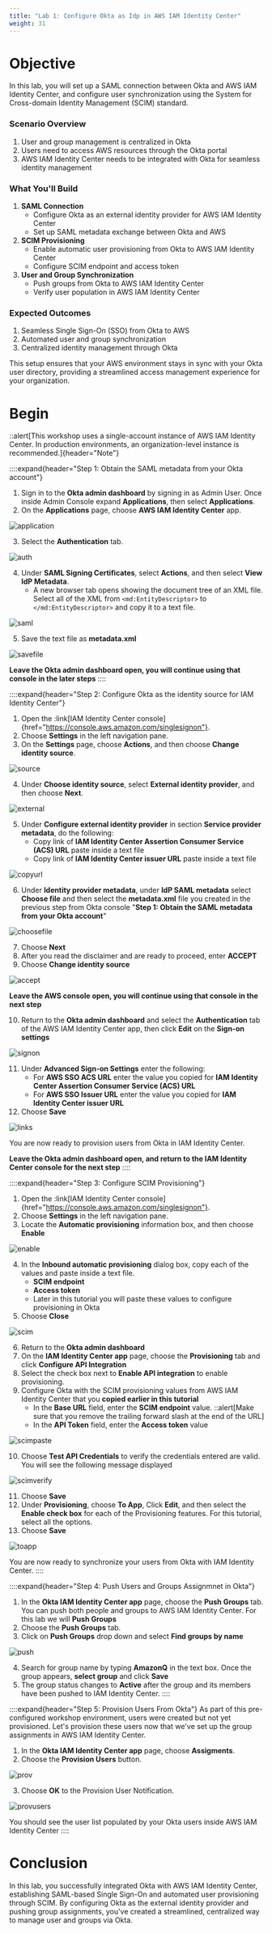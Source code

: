 ```yaml
---
title: "Lab 1: Configure Okta as Idp in AWS IAM Identity Center"
weight: 31
---
```


# Objective 
In this lab, you will set up a SAML connection between Okta and AWS IAM Identity Center, and configure user synchronization using the System for Cross-domain Identity Management (SCIM) standard.
### Scenario Overview
1. User and group management is centralized in Okta
2. Users need to access AWS resources through the Okta portal
3. AWS IAM Identity Center needs to be integrated with Okta for seamless identity management
### What You'll Build
1. **SAML Connection**
   - Configure Okta as an external identity provider for AWS IAM Identity Center
   - Set up SAML metadata exchange between Okta and AWS
2. **SCIM Provisioning**
   - Enable automatic user provisioning from Okta to AWS IAM Identity Center
   - Configure SCIM endpoint and access token
3. **User and Group Synchronization**
   - Push groups from Okta to AWS IAM Identity Center
   - Verify user population in AWS IAM Identity Center
### Expected Outcomes
1.  Seamless Single Sign-On (SSO) from Okta to AWS
2.  Automated user and group synchronization
3.  Centralized identity management through Okta

This setup ensures that your AWS environment stays in sync with your Okta user directory, providing a streamlined access management experience for your organization.
# Begin
::alert[This workshop uses a single-account instance of AWS IAM Identity Center. In production environments, an organization-level instance is recommended.]{header="Note"}

::::expand{header="Step 1: Obtain the SAML metadata from your Okta account"}
1. Sign in to the **Okta admin dashboard** by signing in as Admin User. Once inside Admin Console expand **Applications**, then select **Applications**.
2. On the **Applications** page, choose **AWS IAM Identity Center** app.

![application](/static/labs/lab1/application.png)

3. Select the **Authentication** tab.

![auth](/static/labs/lab1/authentication.png)

4. Under **SAML Signing Certificates**, select **Actions**, and then select **View IdP Metadata**. 
    - A new browser tab opens showing the document tree of an XML file. Select all of the XML from `<md:EntityDescriptor>` to `</md:EntityDescriptor>` and copy it to a text file.

![saml](/static/labs/lab1/saml.png)

5. Save the text file as **metadata.xml**

![savefile](/static/labs/lab1/savefile.png)

**Leave the Okta admin dashboard open, you will continue using that console in the later steps**
::::

::::expand{header="Step 2: Configure Okta as the identity source for IAM Identity Center"}
1. Open the :link[IAM Identity Center console]{href="https://console.aws.amazon.com/singlesignon"}.
2. Choose **Settings** in the left navigation pane.
3. On the **Settings** page, choose **Actions**, and then choose **Change identity source**.

![source](/static/labs/lab1/source.png)

4. Under **Choose identity source**, select **External identity provider**, and then choose **Next**.

![external](/static/labs/lab1/external.png)

5. Under **Configure external identity provider** in section **Service provider metadata**, do the following:
    - Copy link of **IAM Identity Center Assertion Consumer Service (ACS) URL** paste inside a text file
    - Copy link of **IAM Identity Center issuer URL** paste inside a text file

![copyurl](/static/labs/lab1/copyurl.png)

6. Under **Identity provider metadata**, under **IdP SAML metadata** select **Choose file** and then select the **metadata.xml** file you created in the previous step from Okta console "**Step 1: Obtain the SAML metadata from your Okta account**"

![choosefile](/static/labs/lab1/choosefile.png)

7. Choose **Next**
8. After you read the disclaimer and are ready to proceed, enter **ACCEPT**
9. Choose **Change identity source**

![accept](/static/labs/lab1/accept.png)

**Leave the AWS console open, you will continue using that console in the next step**

10. Return to the **Okta admin dashboard** and select the **Authentication** tab of the AWS IAM Identity Center app, then click **Edit** on the **Sign-on settings**

![signon](/static/labs/lab1/signon.png)

11. Under **Advanced Sign-on Settings** enter the following:
    - For **AWS SSO ACS URL** enter the value you copied for **IAM Identity Center Assertion Consumer Service (ACS) URL**
    - For **AWS SSO Issuer URL** enter the value you copied for **IAM Identity Center issuer URL**
12. Choose **Save**

![links](/static/labs/lab1/links.png)

You are now ready to provision users from Okta in IAM Identity Center. 

**Leave the Okta admin dashboard open, and return to the IAM Identity Center console for the next step**
::::

::::expand{header="Step 3: Configure SCIM Provisioning"}
1. Open the :link[IAM Identity Center console]{href="https://console.aws.amazon.com/singlesignon"}.
2. Choose **Settings** in the left navigation pane.
3. Locate the **Automatic provisioning** information box, and then choose **Enable**

![enable](/static/labs/lab1/enable.png)

4. In the **Inbound automatic provisioning** dialog box, copy each of the values and paste inside a text file.
    - **SCIM endpoint**
    - **Access token** 
    - Later in this tutorial you will paste these values to configure provisioning in Okta
5. Choose **Close**

![scim](/static/labs/lab1/scim.png)

6. Return to the **Okta admin dashboard**
7. On the **IAM Identity Center app** page, choose the **Provisioning** tab and click **Configure API Integration**
8. Select the check box next to **Enable API integration** to enable provisioning.
9. Configure Okta with the SCIM provisioning values from AWS IAM Identity Center that you **copied earlier in this tutorial**
    - In the **Base URL** field, enter the **SCIM endpoint** value.
    ::alert[Make sure that you remove the trailing forward slash at the end of the URL]
    - In the **API Token** field, enter the **Access token** value

![scimpaste](/static/labs/lab1/scimpaste.png)

10. Choose **Test API Credentials** to verify the credentials entered are valid. You will see the following message displayed

![scimverify](/static/labs/lab1/scimverify.png)

11. Choose **Save**
12. Under **Provisioning**, choose **To App**, Click **Edit**, and then select the **Enable check box** for each of the Provisioning features. For this tutorial, select all the options.
13. Choose **Save**

![toapp](/static/labs/lab1/toapp.png)


You are now ready to synchronize your users from Okta with IAM Identity Center.
::::

::::expand{header="Step 4: Push Users and Groups Assignmnet in Okta"}
1. In the **Okta IAM Identity Center app** page, choose the **Push Groups** tab. You can push both people and groups to AWS IAM Identity Center. For this lab we will **Push Groups**
2. Choose the **Push Groups** tab.
3. Click on **Push Groups** drop down and select **Find groups by name**

![push](/static/labs/lab1/push.png)

4. Search for group name by typing **AmazonQ** in the text box. Once the group appears, **select group** and click **Save**
5. The group status changes to **Active** after the group and its members have been pushed to IAM Identity Center.
::::

::::expand{header="Step 5: Provision Users From Okta"}
As part of this pre-configured workshop environment, users were created but not yet provisioned. Let's provision these users now that we've set up the group assignments in AWS IAM Identity Center.
1. In the **Okta IAM Identity Center app** page, choose **Assigments**.
2. Choose the **Provision Users** button.

![prov](/static/labs/lab1/prov.png)

3. Choose **OK** to the Provision User Notification.

![provusers](/static/labs/lab1/provusers.png)

You should see the user list populated by your Okta users inside AWS IAM Identity Center
::::
# Conclusion
In this lab, you successfully integrated Okta with AWS IAM Identity Center, establishing SAML-based Single Sign-On and automated user provisioning through SCIM. By configuring Okta as the external identity provider and pushing group assignments, you've created a streamlined, centralized way to manage user and groups via Okta.